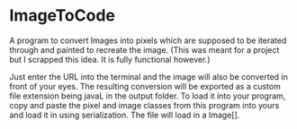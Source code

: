 # ImageToCode
A program to convert Images into pixels which are supposed to be iterated through and painted to recreate the image. (This was meant for a project but I scrapped this idea. It is fully functional however.)


Just enter the URL into the terminal and the image will also be converted in front of your eyes. The resulting conversion will be exported as a custom file extension being javaL in the output folder. To load it into your program, copy and paste the pixel and image classes from this program into yours and load it in using serialization. The file will load in a Image[].
